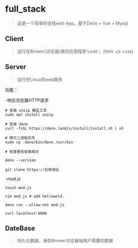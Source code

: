 # full_stack

>这是一个简单的全栈web App，基于Deno + Vue + Mysql

## Client

>运行在Brower(浏览器)里的应用程序'code'。(html +js +css)

## Server

>运行在Linux的web服务

功能：

-响应浏览器HTTP请求
```
# 安装 unzip 解压工具
sudo apt install unzip

# 安装 deno
curl -fsSL https://deno.land/x/install/install.sh | sh

# 拷贝二进制文件
sudo cp .deno/bin/deno /usr/bin

# 检查是否安装成功

deno --version

git clone https://仓库地址
```
-mod.js
```
touch mod.js

vim mod.js # add hellowold.

deno run --allow-net mod.js

curl localhost:8080
```
## DateBase

>持久化数据，保存Brower浏览器端用户需要的数据


